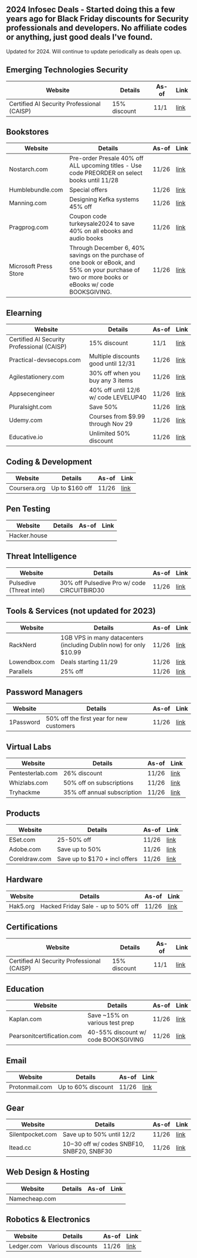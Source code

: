## 2024 Infosec Deals - Started doing this a few years ago for Black Friday discounts for Security professionals and developers. No affiliate codes or anything, just good deals I've found.

Updated for 2024. Will continue to update periodically as deals open up.

## Emerging Technologies Security

| Website                 | Details | As-of | Link |
|-------------------------|---------|-------|------|
| Certified AI Security Professional (CAISP) | 15% discount | 11/1 | [link](https://www.practical-devsecops.com/black-friday/)    |

## Bookstores

| Website                 | Details | As-of | Link |
|-------------------------|---------|-------|------|
| Nostarch.com            | Pre-order Presale 40% off ALL upcoming titles - Use code PREORDER on select books until 11/28   | 11/26 | [link](https://nostarch.com/upcoming)  |
| Humblebundle.com        | Special offers      | 11/26   | [link](https://www.humblebundle.com/store/promo/humble-black-friday-2024/) |
| Manning.com             | Designing Kefka systems 45% off | 11/26 | [link](https://www.manning.com/dotd) |
| Pragprog.com            | Coupon code turkeysale2024 to save 40% on all ebooks and audio books | 11/26  | [link](https://media.pragprog.com/newsletters/2024-11-20.html)|
| Microsoft Press Store   | Through December 6, 40% savings on the purchase of one book or eBook, and 55% on your purchase of two or more books or eBooks w/ code BOOKSGIVING. | 11/26    | [link](https://www.microsoftpressstore.com/)  |

## Elearning

| Website                 | Details | As-of | Link |
|-------------------------|---------|-------|------|
| Certified AI Security Professional (CAISP) | 15% discount | 11/1 | [link](https://www.practical-devsecops.com/black-friday/)    |
| Practical-devsecops.com | Multiple discounts good until 12/31 | 11/26 | [link](https://www.practical-devsecops.com/black-friday/) |
| Agilestationery.com     |30% off when you buy any 3 items         | 11/26     | [link](https://agilestationery.com/collections/black-friday-sale-30-off-3-or-more)    |
| Appsecengineer          |40% off until 12/6 w/ code LEVELUP40       | 11/26   | [link](https://x.com/abhaybhargav/status/1859290806286205101)     |
| Pluralsight.com         | Save 50%        | 11/26  | [link](https://www.pluralsight.com/pricing/skills?type=individual)  |
| Udemy.com               | Courses from $9.99 through Nov 29        | 11/26    | [link](https://www.udemy.com/)     |
| Educative.io            | Unlimited 50% discount       | 11/26    | [link](https://www.educative.io)     |

## Coding & Development

| Website                 | Details | As-of | Link |
|-------------------------|---------|-------|------|
| Coursera.org            | Up to $160 off       | 11/26      | [link](https://www.coursera.org/courseraplus/special/global-160-2024)     |

## Pen Testing

| Website                 | Details | As-of | Link |
|-------------------------|---------|-------|------|
| Hacker.house            |         |       |      |

## Threat Intelligence

| Website                 | Details | As-of | Link |
|-------------------------|---------|-------|------|
| Pulsedive (Threat intel) | 30% off Pulsedive Pro w/ code CIRCUITBIRD30   | 11/26      |[link](https://blog.pulsedive.com/black-friday-2024/)     |

## Tools & Services (not updated for 2023)

| Website                 | Details | As-of | Link |
|-------------------------|---------|-------|------|
| RackNerd            | 1GB VPS in many datacenters (including Dublin now) for only $10.99       | 11/26      | [link](https://www.racknerd.com/BlackFriday/)     |
| Lowendbox.com           | Deals starting 11/29     | 11/26      | [link](https://lowendbox.com/blog/one-week-from-tomorrow-the-world-will-lose-their-minds-lines-are-already-forming/)    |
| Parallels               | 25% off     | 11/26      | [link](https://www.parallels.com/products/desktop/)     |

## Password Managers

| Website                 | Details | As-of | Link |
|-------------------------|---------|-------|------|
| 1Password          | 50% off the first year for new customers        | 11/26      | [link](https://start.1password.com/sign-up/?cjdata=MXxOfDB8WXww&c=CYBER24&cjevent=fd0ddf60ac9511ef82f0da220a1eba23&utm_term=Cyber+News%3A+Enjoy+50%25+Off+Individuals+at+1Password%21+New+Customers+Only%21)     |

## Virtual Labs

| Website                 | Details | As-of | Link |
|-------------------------|---------|-------|------|
| Pentesterlab.com        | 26% discount        |11/26       | [link](https://pentesterlab.com/pro?blackfriday=1)     |
| Whizlabs.com            | 50% off on subscriptions     |  11/26     | [link](https://www.whizlabs.com/pricing/)      |
| Tryhackme               | 35% off annual subscription        | 11/26      | [link](https://tryhackme.com)      |

## Products

| Website                 | Details | As-of | Link |
|-------------------------|---------|-------|------|
| ESet.com                | 25-50% off        | 11/26      | [link](https://www.eset.com/us/)     |
| Adobe.com               | Save up to 50%       | 11/26      | [link](https://www.adobe.com/creativecloud/plans.html?promoid=TBJRLL8W&mv=other)     |
| Coreldraw.com           | Save up to $170 + incl offers         | 11/26   | [link](https://www.coreldraw.com/en/special-offers/?x-campaign=hsw)     |

## Hardware

| Website                 | Details | As-of | Link |
|-------------------------|---------|-------|------|
| Hak5.org                | Hacked Friday Sale - up to 50% off        | 11/26       | [link](https://shop.hak5.org/pages/bfcm24)     |

## Certifications

| Website                 | Details | As-of | Link |
|-------------------------|---------|-------|------|
| Certified AI Security Professional (CAISP) | 15% discount | 11/1 | [link](https://www.practical-devsecops.com/black-friday/)    |

## Education

| Website                 | Details | As-of | Link |
|-------------------------|---------|-------|------|
| Kaplan.com             |  Save ~15% on various test prep       | 11/26      | [link](https://www.kaptest.com/black-friday?srsltid=AfmBOooUBTN_-pxllADh4zj4RNNiVuzClaorrih8VuIfowRSsiGrqBq2)     |
| Pearsonitcertification.com | 40-55% discount w/ code BOOKSGIVING    | 11/26       | [link](https://www.pearsonitcertification.com)     |

## Email

| Website                 | Details | As-of | Link |
|-------------------------|---------|-------|------|
| Protonmail.com          | Up to 60% discount       | 11/26      | [link](https://proton.me/mail/black-friday)     |

## Gear

| Website                 | Details | As-of | Link |
|-------------------------|---------|-------|------|
| Silentpocket.com        |  Save up to 50% until 12/2       | 11/26      | [link](https://slnt.com/collections/all)     |
| Itead.cc                |  $10-$30 off w/ codes SNBF10, SNBF20, SNBF30       |  11/26     | [link](https://itead.cc/sonoff-black-friday-sale-2024/)    |

## Web Design & Hosting

| Website                 | Details | As-of | Link |
|-------------------------|---------|-------|------|
| Namecheap.com           |         |       |      |

## Robotics & Electronics

| Website                 | Details | As-of | Link |
|-------------------------|---------|-------|------|
| Ledger.com              | Various discounts        | 11/26      | [link](https://shop.ledger.com/pages/black-friday)     |
